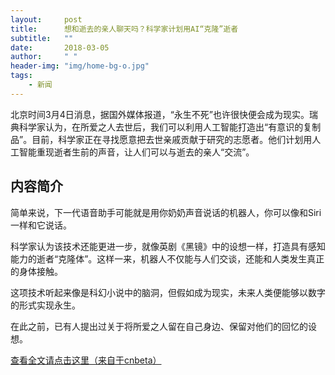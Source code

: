 ```yaml
---
layout:     post
title:      想和逝去的亲人聊天吗？科学家计划用AI“克隆”逝者
subtitle:   ""
date:       2018-03-05
author:     " "
header-img: "img/home-bg-o.jpg"
tags:
    - 新闻
---
```


北京时间3月4日消息，据国外媒体报道，“永生不死”也许很快便会成为现实。瑞典科学家认为，在所爱之人去世后，我们可以利用人工智能打造出“有意识的复制品”。目前，科学家正在寻找愿意把去世亲戚贡献于研究的志愿者。他们计划用人工智能重现逝者生前的声音，让人们可以与逝去的亲人“交流”。

<!-- more -->




## 内容简介
简单来说，下一代语音助手可能就是用你奶奶声音说话的机器人，你可以像和Siri一样和它说话。

科学家认为该技术还能更进一步，就像英剧《黑镜》中的设想一样，打造具有感知能力的逝者“克隆体”。这样一来，机器人不仅能与人们交谈，还能和人类发生真正的身体接触。

这项技术听起来像是科幻小说中的脑洞，但假如成为现实，未来人类便能够以数字的形式实现永生。

在此之前，已有人提出过关于将所爱之人留在自己身边、保留对他们的回忆的设想。


[查看全文请点击这里（来自于cnbeta）](https://m.cnbeta.com/view_703517.htm)




